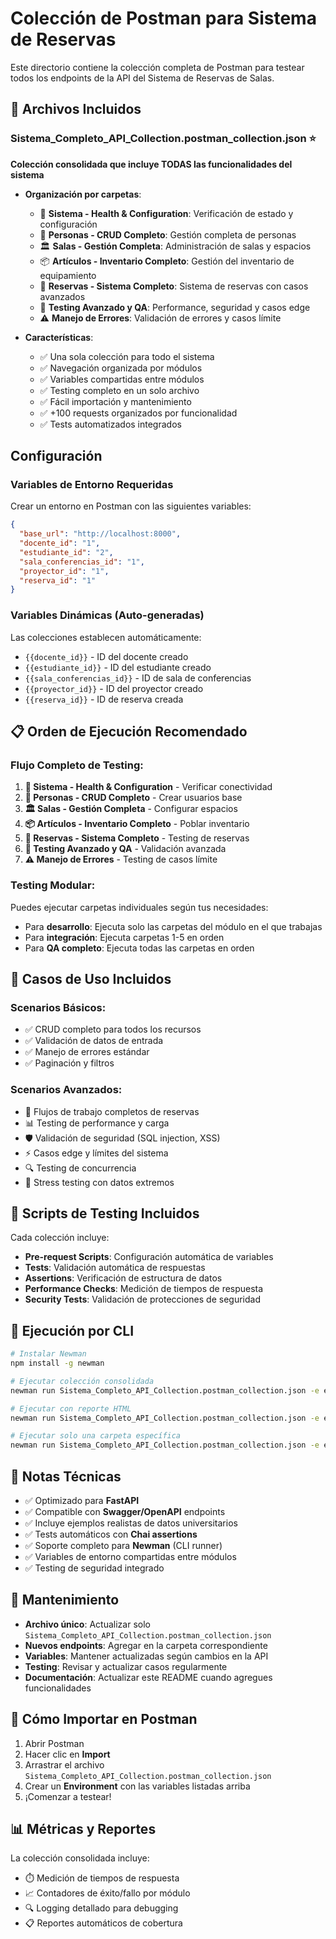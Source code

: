 # Colección de Postman para Sistema de Reservas

Este directorio contiene la colección completa de Postman para testear todos los endpoints de la API del Sistema de Reservas de Salas.

## 📁 Archivos Incluidos

### **Sistema_Completo_API_Collection.postman_collection.json** ⭐
**Colección consolidada que incluye TODAS las funcionalidades del sistema**

- **Organización por carpetas**:
  - 🏥 **Sistema - Health & Configuration**: Verificación de estado y configuración
  - 👥 **Personas - CRUD Completo**: Gestión completa de personas
  - 🏛️ **Salas - Gestión Completa**: Administración de salas y espacios
  - 📦 **Artículos - Inventario Completo**: Gestión del inventario de equipamiento
  - 📅 **Reservas - Sistema Completo**: Sistema de reservas con casos avanzados
  - 🔬 **Testing Avanzado y QA**: Performance, seguridad y casos edge
  - ⚠️ **Manejo de Errores**: Validación de errores y casos límite

- **Características**:
  - ✅ Una sola colección para todo el sistema
  - ✅ Navegación organizada por módulos
  - ✅ Variables compartidas entre módulos
  - ✅ Testing completo en un solo archivo
  - ✅ Fácil importación y mantenimiento
  - ✅ +100 requests organizados por funcionalidad
  - ✅ Tests automatizados integrados

## Configuración

### Variables de Entorno Requeridas

Crear un entorno en Postman con las siguientes variables:

```json
{
  "base_url": "http://localhost:8000",
  "docente_id": "1",
  "estudiante_id": "2",
  "sala_conferencias_id": "1",
  "proyector_id": "1",
  "reserva_id": "1"
}
```

### Variables Dinámicas (Auto-generadas)

Las colecciones establecen automáticamente:
- `{{docente_id}}` - ID del docente creado
- `{{estudiante_id}}` - ID del estudiante creado
- `{{sala_conferencias_id}}` - ID de sala de conferencias
- `{{proyector_id}}` - ID del proyector creado
- `{{reserva_id}}` - ID de reserva creada

## 📋 Orden de Ejecución Recomendado

### **Flujo Completo de Testing:**
1. **🏥 Sistema - Health & Configuration** - Verificar conectividad
2. **👥 Personas - CRUD Completo** - Crear usuarios base
3. **🏛️ Salas - Gestión Completa** - Configurar espacios
4. **📦 Artículos - Inventario Completo** - Poblar inventario
5. **📅 Reservas - Sistema Completo** - Testing de reservas
6. **🔬 Testing Avanzado y QA** - Validación avanzada
7. **⚠️ Manejo de Errores** - Testing de casos límite

### **Testing Modular:**
Puedes ejecutar carpetas individuales según tus necesidades:
- Para **desarrollo**: Ejecuta solo las carpetas del módulo en el que trabajas
- Para **integración**: Ejecuta carpetas 1-5 en orden
- Para **QA completo**: Ejecuta todas las carpetas en orden

## 🎯 Casos de Uso Incluidos

### Scenarios Básicos:
- ✅ CRUD completo para todos los recursos
- ✅ Validación de datos de entrada
- ✅ Manejo de errores estándar
- ✅ Paginación y filtros

### Scenarios Avanzados:
- 🔄 Flujos de trabajo completos de reservas
- 📊 Testing de performance y carga
- 🛡️ Validación de seguridad (SQL injection, XSS)
- ⚡ Casos edge y límites del sistema
- 🔍 Testing de concurrencia
- 🧪 Stress testing con datos extremos

## 🔧 Scripts de Testing Incluidos

Cada colección incluye:
- **Pre-request Scripts**: Configuración automática de variables
- **Tests**: Validación automática de respuestas
- **Assertions**: Verificación de estructura de datos
- **Performance Checks**: Medición de tiempos de respuesta
- **Security Tests**: Validación de protecciones de seguridad

## 🚀 Ejecución por CLI

```bash
# Instalar Newman
npm install -g newman

# Ejecutar colección consolidada
newman run Sistema_Completo_API_Collection.postman_collection.json -e environment.json

# Ejecutar con reporte HTML
newman run Sistema_Completo_API_Collection.postman_collection.json -e environment.json --reporters cli,html --reporter-html-export report.html

# Ejecutar solo una carpeta específica
newman run Sistema_Completo_API_Collection.postman_collection.json -e environment.json --folder "Personas - CRUD Completo"
```

## 📄 Notas Técnicas

- ✅ Optimizado para **FastAPI**
- ✅ Compatible con **Swagger/OpenAPI** endpoints
- ✅ Incluye ejemplos realistas de datos universitarios
- ✅ Tests automáticos con **Chai assertions**
- ✅ Soporte completo para **Newman** (CLI runner)
- ✅ Variables de entorno compartidas entre módulos
- ✅ Testing de seguridad integrado

## 🔄 Mantenimiento

- **Archivo único**: Actualizar solo `Sistema_Completo_API_Collection.postman_collection.json`
- **Nuevos endpoints**: Agregar en la carpeta correspondiente
- **Variables**: Mantener actualizadas según cambios en la API
- **Testing**: Revisar y actualizar casos regularmente
- **Documentación**: Actualizar este README cuando agregues funcionalidades

## 🚀 Cómo Importar en Postman

1. Abrir Postman
2. Hacer clic en **Import**
3. Arrastrar el archivo `Sistema_Completo_API_Collection.postman_collection.json`
4. Crear un **Environment** con las variables listadas arriba
5. ¡Comenzar a testear!

## 📊 Métricas y Reportes

La colección consolidada incluye:
- ⏱️ Medición de tiempos de respuesta
- 📈 Contadores de éxito/fallo por módulo
- 🔍 Logging detallado para debugging
- 📋 Reportes automáticos de cobertura